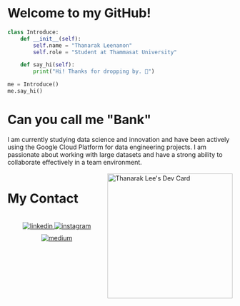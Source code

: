 # Welcome to my GitHub!
```python
class Introduce:
    def __init__(self):
        self.name = "Thanarak Leenanon"
        self.role = "Student at Thammasat University"

    def say_hi(self):
        print("Hi! Thanks for dropping by. 👋")

me = Introduce()
me.say_hi()
```


  
# Can you call me "Bank"                            
<div align="left">
 <span>I am currently studying data science and innovation and have been actively using 
  the Google Cloud Platform for data engineering projects. I am passionate about working 
  with large datasets and have a strong ability to collaborate effectively in a team environment.
 </span>

  <div>
   <br>
    <a href="https://app.daily.dev/ThanarakLee" target="_blank">
    <img
      width="280"
      align="right"
      src="https://api.daily.dev/devcards/728abae9b40849b5836541801f713ecf.png?r=8kw"
      alt="Thanarak Lee's Dev Card"
    />
    </a>
  </div>
 
 # My Contact
 <br>
  <div align="center">
    <a href="https://linkedin.com/in/thanarak-leenanon-974aba204" target="_blank">
      <img src="https://img.shields.io/badge/linkedin-%231E77B5.svg?&style=for-the-badge&logo=linkedin&logoColor=white" alt="linkedin" style="margin-bottom: 10px;">
    <a href="https://instagram.com/1ee_bank" target="_blank">
      <img src="https://img.shields.io/badge/instagram-%23000000.svg?&style=for-the-badge&logo=instagram&logoColor=white" alt="instagram" style="margin-bottom: 10px;">
    </a>
    <a href="https://medium.com/@Thanarak.lee" target="_blank">
      <img src="https://img.shields.io/badge/medium-%23292929.svg?&style=for-the-badge&logo=medium&logoColor=white" alt="medium" style="margin-bottom: 10px;">
    </a>
  </div>
</div>



